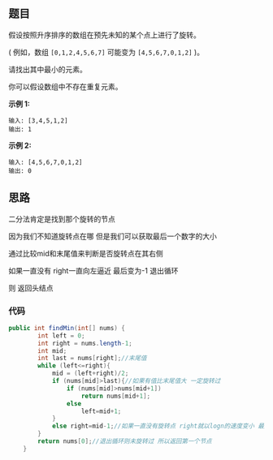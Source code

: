 ## 题目

假设按照升序排序的数组在预先未知的某个点上进行了旋转。

( 例如，数组 `[0,1,2,4,5,6,7]` 可能变为 `[4,5,6,7,0,1,2]` )。

请找出其中最小的元素。

你可以假设数组中不存在重复元素。

**示例 1:**

```
输入: [3,4,5,1,2]
输出: 1
```

**示例 2:**

```
输入: [4,5,6,7,0,1,2]
输出: 0
```

## 思路

二分法肯定是找到那个旋转的节点

因为我们不知道旋转点在哪 但是我们可以获取最后一个数字的大小

通过比较mid和末尾值来判断是否旋转点在其右侧

如果一直没有 right一直向左逼近 最后变为-1 退出循环

则 返回头结点

### 代码

```java
public int findMin(int[] nums) {
        int left = 0;
        int right = nums.length-1;
        int mid;
        int last = nums[right];//末尾值
        while (left<=right){
            mid = (left+right)/2;
            if (nums[mid]>last){//如果有值比末尾值大 一定旋转过
                if (nums[mid]>nums[mid+1])
                    return nums[mid+1];
                else
                    left=mid+1;
            }
            else right=mid-1;//如果一直没有旋转点 right就以logn的速度变小 最后变为-1退出循环
        }
        return nums[0];//退出循环则未旋转过 所以返回第一个节点
    }
```

